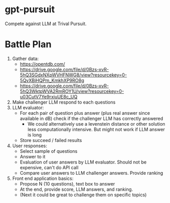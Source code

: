 # gpt-pursuit
Compete against LLM at Trival Pursuit.

# Battle Plan

1. Gather data:
   - https://opentdb.com/
   - https://drive.google.com/file/d/0Bzs-xvR-5hQ3SGdxNXpWVHFNWG8/view?resourcekey=0-5QvXBiHQPm_KmkhXP9RO8g
   - https://drive.google.com/file/d/0Bzs-xvR-5hQ3WktpWVA2RmROY1U/view?resourcekey=0-u03CutV7Ye9rxiuUE8c_UQ
2. Make challenger LLM respond to each questions
3. LLM evaluator:
   - For each pair of question plus answer (plus real answer since available in dB) check if the challenger LLM has correctly answered
      - We could alternatively use a levenstein distance or other solution less computationally intensive. But might not work if LLM answer is long
   - Store succeed / failed results
4. User responses:
   - Select sample of questions
   - Answer to it
   - Evaluation of user answers by LLM evaluator. Should not be expensive, can't do API call
   - Compare user answers to LLM challenger answers. Provide ranking
5. Front end application basics:
   - Propose N (10 questions), text box to answer
   - At the end, provide score, LLM answers, and ranking.
   - (Next it could be great to challenge them on specific topics)
